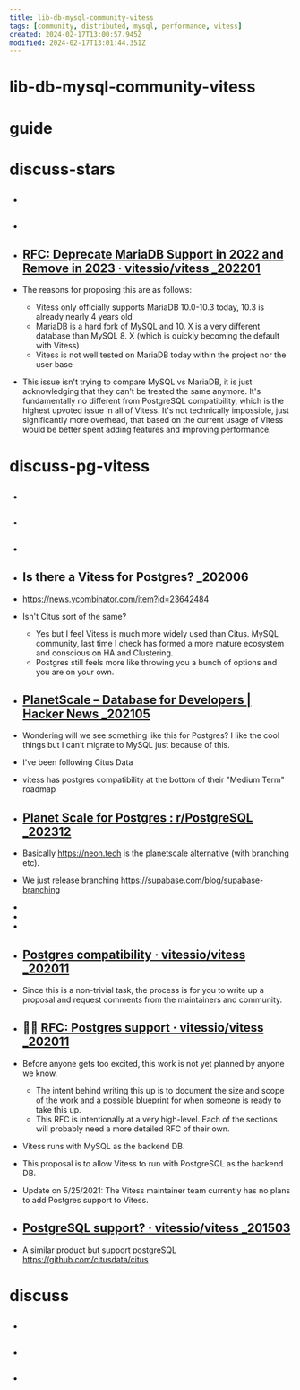 ```yaml
---
title: lib-db-mysql-community-vitess
tags: [community, distributed, mysql, performance, vitess]
created: 2024-02-17T13:00:57.945Z
modified: 2024-02-17T13:01:44.351Z
---
```


# lib-db-mysql-community-vitess

# guide

# discuss-stars
- ## 

- ## 

- ## [RFC: Deprecate MariaDB Support in 2022 and Remove in 2023 · vitessio/vitess _202201](https://github.com/vitessio/vitess/issues/9518)
- The reasons for proposing this are as follows:
  - Vitess only officially supports MariaDB 10.0-10.3 today, 10.3 is already nearly 4 years old
  - MariaDB is a hard fork of MySQL and 10. X is a very different database than MySQL 8. X (which is quickly becoming the default with Vitess)
  - Vitess is not well tested on MariaDB today within the project nor the user base

- This issue isn't trying to compare MySQL vs MariaDB, it is just acknowledging that they can't be treated the same anymore. It's fundamentally no different from PostgreSQL compatibility, which is the highest upvoted issue in all of Vitess. It's not technically impossible, just significantly more overhead, that based on the current usage of Vitess would be better spent adding features and improving performance.
# discuss-pg-vitess
- ## 

- ## 

- ## 

- ## Is there a Vitess for Postgres? _202006
- https://news.ycombinator.com/item?id=23642484
- Isn't Citus sort of the same?
  - Yes but I feel Vitess is much more widely used than Citus. MySQL community, last time I check has formed a more mature ecosystem and conscious on HA and Clustering.
  - Postgres still feels more like throwing you a bunch of options and you are on your own.

- ## [PlanetScale – Database for Developers | Hacker News _202105](https://news.ycombinator.com/item?id=27197873)
- Wondering will we see something like this for Postgres? I like the cool things but I can’t migrate to MySQL just because of this.
- I've been following Citus Data
- vitess has postgres compatibility at the bottom of their "Medium Term" roadmap

- ## [Planet Scale for Postgres : r/PostgreSQL _202312](https://www.reddit.com/r/PostgreSQL/comments/18hbrcx/planet_scale_for_postgres/)
- Basically https://neon.tech is the planetscale alternative (with branching etc).
- We just release branching https://supabase.com/blog/supabase-branching
- 
- 
- 

- ## [Postgres compatibility · vitessio/vitess _202011](https://github.com/vitessio/vitess/issues/7003)
- Since this is a non-trivial task, the process is for you to write up a proposal and request comments from the maintainers and community. 

- ## 📡🐘 [RFC: Postgres support · vitessio/vitess _202011](https://github.com/vitessio/vitess/issues/7084)
- Before anyone gets too excited, this work is not yet planned by anyone we know. 
  - The intent behind writing this up is to document the size and scope of the work and a possible blueprint for when someone is ready to take this up. 
  - This RFC is intentionally at a very high-level. Each of the sections will probably need a more detailed RFC of their own.

- Vitess runs with MySQL as the backend DB. 
- This proposal is to allow Vitess to run with PostgreSQL as the backend DB.

- Update on 5/25/2021: The Vitess maintainer team currently has no plans to add Postgres support to Vitess.

- ## [PostgreSQL support? · vitessio/vitess _201503](https://github.com/vitessio/vitess/issues/479)
- A similar product but support postgreSQL https://github.com/citusdata/citus

# discuss
- ## 

- ## 

- ## 
